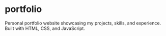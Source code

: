 # portfolio
Personal portfolio website showcasing my projects, skills, and experience. Built with HTML, CSS, and JavaScript.
